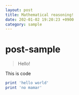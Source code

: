 ```yaml
---
layout: post
title: Mathematical reasoning!
date: 202-01-02 19:20:23 +0900
category: sample
---
```

# post-sample
> Hello!

This is code
```ruby
print 'hello world'
print 'no mamar'
```
